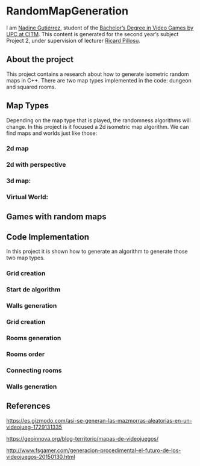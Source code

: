 # RandomMapGeneration
I am [Nadine Gutiérrez](https://github.com/Nadine044), student of the [Bachelor’s Degree in Video Games by UPC at CITM](https://www.citm.upc.edu/). This content is generated for the second year’s subject Project 2, under supervision of lecturer [Ricard Pillosu](https://es.linkedin.com/in/ricardpillosu).

## About the project
This project contains a research about how to generate isometric random maps in C++. There are two map types implemented in the code: dungeon and squared rooms.

## Map Types
Depending on the map type that is played, the randomness algorithms will change. In this project is it focused a 2d isometric map algorithm.
We can find maps and worlds just like those: 

### 2d map

[](https://github.com/Nadine044/RandomMapGeneration/blob/master/docs/media/super-mario-bros_2.jpg)
[](https://github.com/Nadine044/RandomMapGeneration/blob/master/docs/media/sonic-sega-900x600.jpg)

### 2d with perspective

[](https://github.com/Nadine044/RandomMapGeneration/blob/master/docs/media/megamanstarforce_12a.jpg)

### 3d map:

[](https://github.com/Nadine044/RandomMapGeneration/blob/master/docs/media/Zelda-Breath-of-the-Wild.jpg)

### Virtual World:

[](https://github.com/Nadine044/RandomMapGeneration/blob/master/docs/media/Beat-Saber-BennyDaBeast.jpg)

## Games with random maps

## Code Implementation
In this project it is shown how to generate an algorithm to generate those two map types.
### Grid creation
### Start de algorithm
### Walls generation

### Grid creation
### Rooms generation
### Rooms order
### Connecting rooms
### Walls generation

## References
https://es.gizmodo.com/asi-se-generan-las-mazmorras-aleatorias-en-un-videojueg-1729131335

https://geoinnova.org/blog-territorio/mapas-de-videojuegos/

http://www.fsgamer.com/generacion-procedimental-el-futuro-de-los-videojuegos-20150130.html
